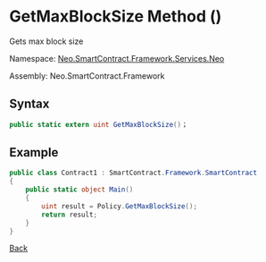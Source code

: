 # GetMaxBlockSize Method ()

Gets max block size

Namespace: [Neo.SmartContract.Framework.Services.Neo](../../neo.md)

Assembly: Neo.SmartContract.Framework

## Syntax

```c#
public static extern uint GetMaxBlockSize()；
```

## Example

```c#
public class Contract1 : SmartContract.Framework.SmartContract
{
    public static object Main()
    {
        uint result = Policy.GetMaxBlockSize();
        return result;
    }
}
```

[Back](../Policy.md)